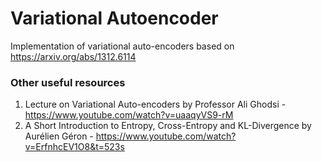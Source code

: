# Variational Autoencoder
Implementation of variational auto-encoders based on https://arxiv.org/abs/1312.6114 

### Other useful resources
1. Lecture on Variational Auto-encoders by Professor Ali Ghodsi - https://www.youtube.com/watch?v=uaaqyVS9-rM
2. A Short Introduction to Entropy, Cross-Entropy and KL-Divergence by Aur&eacute;lien G&eacute;ron - https://www.youtube.com/watch?v=ErfnhcEV1O8&t=523s
